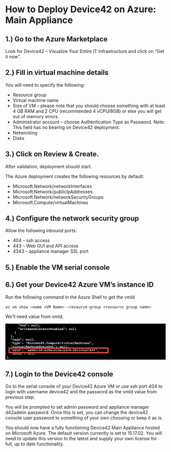 # How to Deploy Device42 on Azure: Main Appliance

## 1.) Go to the Azure Marketplace

Look for Device42 – Visualize Your Entire IT Infrastructure and click on “Get it now”.

## 2.) Fill in virtual machine details

You will need to specify the following:

- Resource group
- Virtual machine name
- Size of VM – please note that you should choose something with at least 4 GB RAM and 2 CPU (recommended 4 vCPU/8GB) or else you will get out of memory errors.
- Administrator account – choose Authentication Type as Password. Note: This field has no bearing on Device42 deployment.
- Networking
- Disks
## 3.) Click on Review & Create.

After validation, deployment should start.

The Azure deployment creates the following resources by default:

- Microsoft.Network/networkInterfaces
- Microsoft.Network/publicIpAddresses
- Microsoft.Network/networkSecurityGroups
- Microsoft.Compute/virtualMachines
## 4.) Configure the network security group

Allow the following inbound ports:

- 404 – ssh access
- 443 – Web GUI and API access
- 4343 – appliance manager SSL port
## 5.) Enable the VM serial console

## 6.) Get your Device42 Azure VM’s instance ID

Run the following command in the Azure Shell to get the vmId

    az vm show –name <VM Name> –resource-group <resource group name>

We’ll need value from vmId.

![Alt text](/media/D42MA-Azure_1.png?raw=true "Optional Title")

## 7.) Login to the Device42 console

Go to the serial console of your Device42 Azure VM or use ssh port 404 to login with username device42 and the password as the vmId value from previous step.  

You will be prompted to set admin password and appliance manager d42admin password.
Once this is set, you can change the device42 console user password to something of your own choosing or keep it as is.  

You should now have a fully functioning Device42 Main Appliance hosted on Microsoft Azure. The default version currently is set to 15.17.02. You will need to update this version to the latest and supply your own license for full, up to date functionality.
